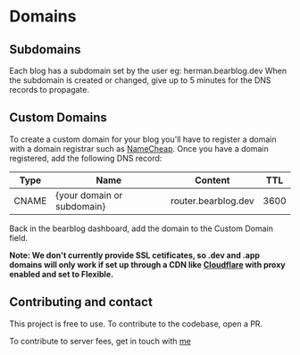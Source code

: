 # Domains

## Subdomains

Each blog has a subdomain set by the user eg: herman.bearblog.dev
When the subdomain is created or changed, give up to 5 minutes for the DNS records to propagate. 

## Custom Domains

To create a custom domain for your blog you'll have to register a domain with a domain registrar such as [NameCheap](https://namecheap.com).
Once you have a domain registered, add the following DNS record:

|Type|Name|Content|TTL|
|---|---|---|---|
|CNAME|{your domain or subdomain}|router.bearblog.dev|3600|

Back in the bearblog dashboard, add the domain to the Custom Domain field. 

**Note: We don't currently provide SSL cetificates, so .dev and .app domains will only work if set up through a CDN like [Cloudflare](https://cloudflare.com) with proxy enabled and set to Flexible.**

## Contributing and contact

This project is free to use. To contribute to the codebase, open a PR.

To contribute to server fees, get in touch with [me](mailto:hfbmartinus@gmail.com)